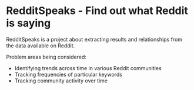 # RedditSpeaks - Find out what Reddit is saying
RedditSpeaks is a project about extracting results and relationships from the data available on Reddit.

Problem areas being considered:
- Identifying trends across time in various Reddit communities
- Tracking frequencies of particular keywords
- Tracking community activity over time
